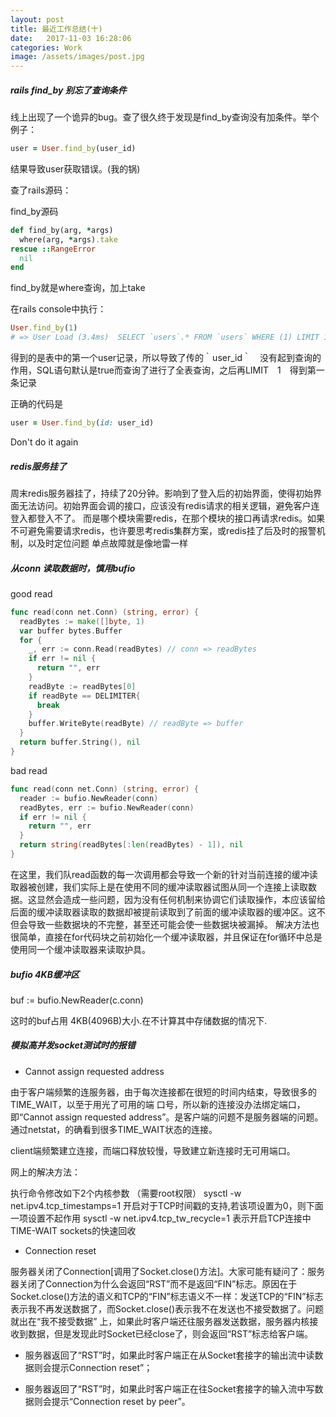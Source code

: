 ```yaml
---
layout: post
title: 最近工作总结(十)
date:   2017-11-03 16:28:06
categories: Work
image: /assets/images/post.jpg
---
```


##### rails find_by 别忘了查询条件
线上出现了一个诡异的bug。查了很久终于发现是find_by查询没有加条件。举个例子：

```ruby
user = User.find_by(user_id)
```

结果导致user获取错误。(我的锅)

查了rails源码：

find_by源码

```ruby
def find_by(arg, *args)
  where(arg, *args).take
rescue ::RangeError
  nil
end
```

find_by就是where查询，加上take

在rails console中执行：

```ruby
User.find_by(1)
# => User Load (3.4ms)  SELECT `users`.* FROM `users` WHERE (1) LIMIT 1
```

得到的是表中的第一个user记录，所以导致了传的｀user_id｀　没有起到查询的作用，SQL语句默认是true而查询了进行了全表查询，之后再LIMIT　1　得到第一条记录

正确的代码是

```ruby
user = User.find_by(id: user_id)
```

Don't do it again

##### redis服务挂了
周末redis服务器挂了，持续了20分钟。影响到了登入后的初始界面，使得初始界面无法访问。初始界面会调的接口，应该没有redis请求的相关逻辑，避免客户连登入都登入不了。
而是哪个模块需要redis，在那个模块的接口再请求redis。如果不可避免需要请求redis，也许要思考redis集群方案，或redis挂了后及时的报警机制，以及时定位问题
单点故障就是像地雷一样

##### 从conn 读取数据时，慎用bufio

good read

```go
func read(conn net.Conn) (string, error) {
  readBytes := make([]byte, 1)
  var buffer bytes.Buffer
  for {
    _, err := conn.Read(readBytes) // conn => readBytes
    if err != nil {
      return "", err
    }
    readByte := readBytes[0]
    if readByte == DELIMITER{
      break
    }
    buffer.WriteByte(readByte) // readByte => buffer
  }
  return buffer.String(), nil
}
```

bad read

```go
func read(conn net.Conn) (string, error) {
  reader := bufio.NewReader(conn)
  readBytes, err := bufio.NewReader(conn)
  if err != nil {
    return "", err
  }
  return string(readBytes[:len(readBytes) - 1]), nil
}
```

在这里，我们队read函数的每一次调用都会导致一个新的针对当前连接的缓冲读取器被创建，我们实际上是在使用不同的缓冲读取器试图从同一个连接上读取数据。这显然会造成一些问题，因为没有任何机制来协调它们读取操作，本应该留给后面的缓冲读取器读取的数据却被提前读取到了前面的缓冲读取器的缓冲区。这不但会导致一些数据块的不完整，甚至还可能会使一些数据块被漏掉。
解决方法也很简单，直接在for代码块之前初始化一个缓冲读取器，并且保证在for循环中总是使用同一个缓冲读取器来读取护具。

##### bufio 4KB缓冲区

buf := bufio.NewReader(c.conn)

这时的buf占用 4KB(4096B)大小.在不计算其中存储数据的情况下.

##### 模拟高并发socket测试时的报错

+ Cannot assign requested address

由于客户端频繁的连服务器，由于每次连接都在很短的时间内结束，导致很多的TIME_WAIT，以至于用光了可用的端 口号，所以新的连接没办法绑定端口，即“Cannot assign requested address”。是客户端的问题不是服务器端的问题。通过netstat，的确看到很多TIME_WAIT状态的连接。

client端频繁建立连接，而端口释放较慢，导致建立新连接时无可用端口。

网上的解决方法：

执行命令修改如下2个内核参数 （需要root权限）
sysctl -w net.ipv4.tcp_timestamps=1  开启对于TCP时间戳的支持,若该项设置为0，则下面一项设置不起作用
sysctl -w net.ipv4.tcp_tw_recycle=1  表示开启TCP连接中TIME-WAIT sockets的快速回收

+ Connection reset

服务器关闭了Connection[调用了Socket.close()方法]。大家可能有疑问了：服务器关闭了Connection为什么会返回“RST”而不是返回“FIN”标志。原因在于Socket.close()方法的语义和TCP的“FIN”标志语义不一样：发送TCP的“FIN”标志表示我不再发送数据了，而Socket.close()表示我不在发送也不接受数据了。问题就出在“我不接受数据” 上，如果此时客户端还往服务器发送数据，服务器内核接收到数据，但是发现此时Socket已经close了，则会返回“RST”标志给客户端。

+ 服务器返回了“RST”时，如果此时客户端正在从Socket套接字的输出流中读数据则会提示Connection reset”；

+ 服务器返回了“RST”时，如果此时客户端正在往Socket套接字的输入流中写数据则会提示“Connection reset by peer”。
